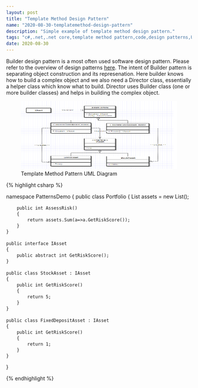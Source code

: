```yaml
---
layout: post
title: "Template Method Design Pattern"
name: "2020-08-30-templatemethod-design-pattern"
description: "Simple example of template method design pattern."
tags: "c#,.net,.net core,template method pattern,code,design patterns,UML,unified modeling language,technical article,blog,post"
date: 2020-08-30
---
```


<p>Builder design pattern is a most often used software design pattern. Please refer to the overview of design patterns <a href="http://vwtt.github.io/blog/design-patterns-overview" target="_blank">here</a>. The intent of Builder pattern is separating object construction and its represenation. Here builder knows how to build a complex object and we also need a Director class, essentially a helper class which know what to build. Director uses Builder class (one or more builder classes) and helps in building the complex object.</p>

<p>
    <figure>
      <img src="/images/TemplatemethodPattern.png" alt="Template Method Pattern UML Diagram" width="716px" height="185px" />
      <figcaption>Template Method Pattern UML Diagram</figcaption>
    </figure>    
</p>

{% highlight csharp %}

namespace PatternsDemo
{
    public class Portfolio
    {
        List<IAsset> assets = new List<IAsset>();

        public int AssessRisk()
        {
            return assets.Sum(a=>a.GetRiskScore());
        }
    }

    public interface IAsset
    {        
        public abstract int GetRiskScore();
    }

    public class StockAsset : IAsset
    {
        public int GetRiskScore()
        {
            return 5;
        }
    }

    public class FixedDepositAsset : IAsset
    {
        public int GetRiskScore()
        {
            return 1;
        }
    }
}

{% endhighlight %}